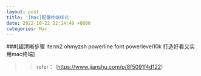 ```yaml
---
layout: post
title: '[Mac]配置终端样式'
date: 2022-10-22 22:14:49 +0800
categories: Mac
---
```




###[超清晰步骤 iterm2 ohmyzsh powerline font powerlevel10k 打造好看又实用mac终端] 


>> refer： (https://www.jianshu.com/p/8f5091f4d122)
